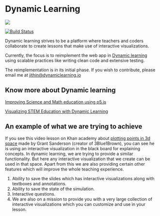 # Dynamic Learning

<img align="center" src="https://github.com/dynamic-learning/next-client/blob/dev/public/cover.png">

[![Build Status](https://travis-ci.com/dynamic-learning/next-client.svg?branch=dev)](https://travis-ci.com/dynamic-learning/next-client)

Dynamic learning strives to be a platform where teachers and coders collaborate to create lessons that make use of interactive visualizations.

Currently, the focus is to reimplement the web app in [Dynamic learning](https://www.dynamiclearning.io/) using scalable practices like writing clean code and extensive testing.

The reimplementation is in its initial phase. If you wish to contribute, please email me at jithin@dynamiclearning.io

## Know more about Dynamic learning

[Improving Science and Math education using p5.js](https://medium.com/processing-foundation/improving-science-and-math-education-using-p5-js-d434beea465c)

[Visualizing STEM Education with Dynamic Learning](https://medium.com/processing-foundation/visualizing-stem-education-with-dynamic-learning-4106748c6fcd)

## An example of what we are trying to achieve

If you see this video lesson on Khan academy about [plotting points in 3d space](https://www.youtube.com/watch?v=iBgOoaeLUcM) made by Grant Sanderson (creator of 3Blue1Brown), you can see he is using an interactive visualization in the black board for explaining concepts. In dynamic learning, we are trying to provide a similar functionality. But here any interactive visualization that we create can be used in that space. Apart from this we are also providing certain other features which will improve the whole teaching experience.

1. Ability to save the slides which has interactive visualizations along with textboxes and annotations.
2. Ability to save the state of the simulation.
3. Interactive questions.
4. We are also on a mission to provide you with a very large collection of interactive visualizations which you can customize and use in your lesson.
